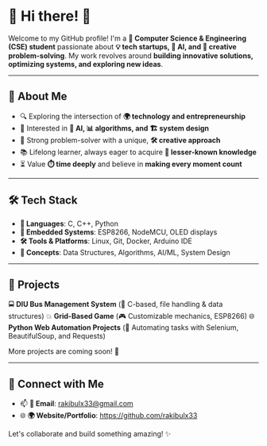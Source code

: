 # 🌟 Hi there! 👋

Welcome to my GitHub profile! I'm a **🚀 Computer Science & Engineering (CSE) student** passionate about **💡 tech startups, 🤖 AI, and 🎨 creative problem-solving**. My work revolves around **building innovative solutions, optimizing systems, and exploring new ideas**.

---

## 🚀 About Me
- 🔍 Exploring the intersection of **🌍 technology and entrepreneurship**
- 🤖 Interested in **🧠 AI, 📊 algorithms, and 🏗️ system design**
- 🎯 Strong problem-solver with a unique, **🛠️ creative approach**
- 📚 Lifelong learner, always eager to acquire **📖 lesser-known knowledge**
- ⏳ Value **⏱️ time deeply** and believe in **making every moment count**

---

## 🛠️ Tech Stack
- **📝 Languages**: C, C++, Python
- **📡 Embedded Systems**: ESP8266, NodeMCU, OLED displays
- **🛠️ Tools & Platforms**: Linux, Git, Docker, Arduino IDE
- **🧠 Concepts**: Data Structures, Algorithms, AI/ML, System Design

---

## 📌 Projects
🚍 **DIU Bus Management System** (📂 C-based, file handling & data structures)
💥 **Grid-Based Game** (🎮 Customizable mechanics, ESP8266)
🌐 **Python Web Automation Projects** (🤖 Automating tasks with Selenium, BeautifulSoup, and Requests)

More projects are coming soon! 🚀

---

## 🔗 Connect with Me
- 📫 **📧 Email**: rakibulx33@gmail.com
- 🌐 **🌍 Website/Portfolio**: https://github.com/rakibulx33

Let's collaborate and build something amazing! ✨
